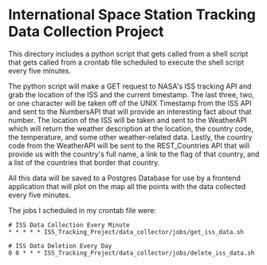 # International Space Station Tracking Data Collection Project

This directory includes a python script that gets called from a shell script that gets called from a crontab file scheduled to execute the shell script every five minutes.

The python script will make a GET request to NASA's ISS tracking API and grab the location of the ISS and the current timestamp. The last three, two, or one character will be taken off of the UNIX Timestamp from the ISS API and sent to the NumbersAPI that will provide an interesting fact about that number. The location of the ISS will be taken and sent to the WeatherAPI which will return the weather description at the location, the country code, the temperature, and some other weather-related data. Lastly, the country code from the WeatherAPI will be sent to the REST_Countries API that will provide us with the country's full name, a link to the flag of that country, and a list of the countries that border that country.

All this data will be saved to a Postgres Database for use by a frontend application that will plot on the map all the points with the data collected every five minutes.

The jobs I scheduled in my crontab file were:

```
# ISS Data Collection Every Minute
* * * * * ISS_Tracking_Project/data_collector/jobs/get_iss_data.sh

# ISS Data Deletion Every Day
0 0 * * * ISS_Tracking_Project/data_collector/jobs/delete_iss_data.sh
```
